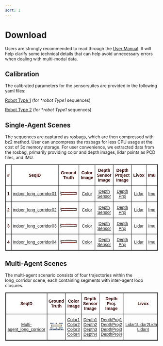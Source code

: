 ```yaml
---
sort: 1
---
```

# Download

Users are strongly recommended to read through the [User Manual](UserManual). It will help clarify some technical details that can help avoid unnecessary errors when dealing with multi-modal data.

## Calibration

The calibrated parameters for the sensorsuites are provided in the following yaml files:

[Robot Type 1]() (for **robot Type1* sequences)

[Robot Type 2]() (for **robot Type1* sequences)

## Single-Agent Scenes
The sequences are captured as rosbags, which are then compressed with bz2 method. User can uncompress the rosbags for less CPU usage at the cost of 3x memory storage. For user convenience, we extracted data from the rosbag, primarily providing color and depth images, lidar points as PCD files, and IMU.


<style type="text/css">
.tg  {border-collapse:collapse;border-spacing:0;}
.tg td{border-color:black;border-style:solid;border-width:1px;font-family:Arial, sans-serif;font-size:14px;
  overflow:hidden;padding:10px 5px;word-break:normal;}
.tg th{border-color:black;border-style:solid;border-width:1px;font-family:Arial, sans-serif;font-size:14px;
  font-weight:normal;overflow:hidden;padding:10px 5px;word-break:normal;}
.tg .tg-mypc{background-color:#ffffff;color:#330001;font-weight:bold;text-align:center;vertical-align:middle}
</style>
<table border="1" class="tg" style="undefined;table-layout: fixed;text-align:center">
  <colgroup>
		<col style="width: 8px">
		<col style="width: 150px">
		<col style="width: 420px">
		<col style="width: 150px">
		<col style="width: 150px">
    <col style="width: 150px">
		<col style="width: 100px">
		<col style="width: 100px">
	</colgroup>
	<thead>
    <tr style="text-align: right;">
      <th class="tg-mypc"><span style="font-weight:bold">#</span></th>
      <th class="tg-mypc"><span style="font-weight:bold">SeqID</span></th>
      <th class="tg-mypc"><span style="font-weight:bold">Ground Truth</span></th>
      <th class="tg-mypc"><span style="font-weight:bold">Color Image</span></th>
      <th class="tg-mypc"><span style="font-weight:bold">Depth Sensor Image</span></th>
      <th class="tg-mypc"><span style="font-weight:bold">Depth Project Image</span></th>
      <th class="tg-mypc"><span style="font-weight:bold">Livox</span></th>
      <th class="tg-mypc"><span style="font-weight:bold">Imu</span></th>
    </tr>
  </thead>
  <tbody>
    <tr>
      <th class="tg-mypc"><span style="font-weight:bold">1</span></th>
      <td><a href="https://sjtueducn-my.sharepoint.com/:f:/g/personal/dengtianchen_sjtu_edu_cn/EuMZ43Kj7AhAnTPkA-Rt7hgBbFrLok3j1Vmrv3nU0UJW8Q?e=2QFAR2" rel="noopener noreferrer" target="_blank">indoor_long_corridor01 </a> </td>
      <td><a href=""> <img src="images/gtpreview/indoor1.png" title="Indoor_Long_Corridor1" alt="Indoor_Long_Corridor1"></a></td>
      <td><a href="https://sjtueducn-my.sharepoint.com/:f:/g/personal/dengtianchen_sjtu_edu_cn/EgziMmaqQ29Cn4-fzhkCxxoBM0E4NFg_cAb67eKKSsGBPA?e=h2IlaD" rel="noopener noreferrer" target="_blank">Color</a></td>
      <td><a href="https://sjtueducn-my.sharepoint.com/:f:/g/personal/dengtianchen_sjtu_edu_cn/ElgajWoQqwlIu2MSaVz6NcUBjvHsdoBiff0K2H6kSlWuOQ?e=asZtGm" rel="noopener noreferrer" target="_blank">Depth Sensor</a></td>
      <td><a href="https://sjtueducn-my.sharepoint.com/:f:/g/personal/dengtianchen_sjtu_edu_cn/EtH_-THjJMlFpGuEzvZASogB4f154yKqEwnTXoNP0jeu-A?e=L4ZKrL" rel="noopener noreferrer" target="_blank">Depth Proj</a></td>
      <td><a href="https://sjtueducn-my.sharepoint.com/:f:/g/personal/dengtianchen_sjtu_edu_cn/Eo8jxoabtUZDhBUZD_o_NLUBsfIF45vnWyiX_OWQntrCXQ?e=sUgYNJ" rel="noopener noreferrer" target="_blank">Lidar</a></td>
      <td><a href="https://sjtueducn-my.sharepoint.com/:f:/g/personal/dengtianchen_sjtu_edu_cn/EkEckafSXOdHvijBaPdRSCYBLAzagIplPaorcvcxAQQ0SA?e=n3Z873" rel="noopener noreferrer" target="_blank">Imu</a></td>
    </tr>
    <tr>
      <th class="tg-mypc"><span style="font-weight:bold">2</span></th>
      <td><a href="https://sjtueducn-my.sharepoint.com/:f:/g/personal/dengtianchen_sjtu_edu_cn/EtEjLxJil4xOrpcVAYiAPM0BBx-NI5cRkMp8cpf81BlJKQ?e=3a6ftE" rel="noopener noreferrer" target="_blank">indoor_long_corridor02 </a> </td>
      <td><a href=""> <img src="images/gtpreview/indoor2.png" title="Indoor_Long_Corridor2" alt="Indoor_Long_Corridor2"></a></td>
      <td><a href="https://sjtueducn-my.sharepoint.com/:u:/g/personal/dengtianchen_sjtu_edu_cn/ESE4KOO282JJsYIUQ3cB07oBaUu7PGvAWuSkf3vhACuutQ?e=I9H5oY" rel="noopener noreferrer" target="_blank">Color</a></td>
      <td><a href="https://sjtueducn-my.sharepoint.com/:u:/g/personal/dengtianchen_sjtu_edu_cn/EWOORERo-FJBlPoG0cuhLJEBgLbQ8oony3uNy3LGgjzx8A?e=CeBOyl" rel="noopener noreferrer" target="_blank">Depth Sensor</a></td>
      <td><a href="https://sjtueducn-my.sharepoint.com/:u:/g/personal/dengtianchen_sjtu_edu_cn/EXnd5xy52L5DijJme2OkDHoB2ndn1XESOmGPJOZ5wq_75g?e=WDxp8F" rel="noopener noreferrer" target="_blank">Depth Proj</a></td>
      <td><a href="https://sjtueducn-my.sharepoint.com/:u:/g/personal/dengtianchen_sjtu_edu_cn/ESR9DJOutBVElwb2i-6CZCIB3TZAccCgVDrtEG-5aPDn6Q?e=dOJKd7" rel="noopener noreferrer" target="_blank">Lidar</a></td>
      <td><a href="https://sjtueducn-my.sharepoint.com/:u:/g/personal/dengtianchen_sjtu_edu_cn/EdbWidxHfiJMl3G0_DVPd-IB9toV2rMQtM34_F6eMxGhbA?e=UvKjA3" rel="noopener noreferrer" target="_blank">Imu</a></td>
    </tr>
    <tr>
      <th class="tg-mypc"><span style="font-weight:bold">3</span></th>
      <td><a href="https://sjtueducn-my.sharepoint.com/:f:/g/personal/dengtianchen_sjtu_edu_cn/EvXPmTFSPR9LvEua1e0TyS0Bg-l3M9um-FpaLOtK9mNf6A?e=hIeI7V" rel="noopener noreferrer" target="_blank">indoor_long_corridor03 </a> </td>
      <td><a href=""> <img src="images/gtpreview/indoor3.png" title="Indoor_Long_Corridor3" alt="Indoor_Long_Corridor3"></a></td>
      <td><a href="https://sjtueducn-my.sharepoint.com/:u:/g/personal/dengtianchen_sjtu_edu_cn/EQ3y_D51B5pLmQdgQY3xl7YBP0fRwuZG1tKMKaC6ErC2kA?e=I9sA8z" rel="noopener noreferrer" target="_blank">Color</a></td>
      <td><a href="https://sjtueducn-my.sharepoint.com/:u:/g/personal/dengtianchen_sjtu_edu_cn/EXfJz93jJARHug1MTJ_kz8YBSlM0femLW0Cv3VScCcmBtw?e=RSFcm9" rel="noopener noreferrer" target="_blank">Depth Sensor</a></td>
      <td><a href="https://sjtueducn-my.sharepoint.com/:u:/g/personal/dengtianchen_sjtu_edu_cn/ETj3Jjrh_OZEoXg6JzaczuoBRo8-DXaBfWfyOs79swv16g?e=WiTdEc" rel="noopener noreferrer" target="_blank">Depth Proj</a></td>
      <td><a href="https://sjtueducn-my.sharepoint.com/:u:/g/personal/dengtianchen_sjtu_edu_cn/EeUj8MCC3_BAvlxYEy0H3m0B3BVbBNMCtZl2GDwC0qpH8A?e=kaTjV0" rel="noopener noreferrer" target="_blank">Lidar</a></td>
      <td><a href="https://sjtueducn-my.sharepoint.com/:u:/g/personal/dengtianchen_sjtu_edu_cn/EVBbLNWIfqNFo07p0GOYgqsB2nMZ8-2kM2elfnWQK1w62w?e=ePm9m6" rel="noopener noreferrer" target="_blank">Imu</a></td>
    </tr>
    <tr>
      <th class="tg-mypc"><span style="font-weight:bold">4</span></th>
      <td><a href="https://sjtueducn-my.sharepoint.com/:f:/g/personal/dengtianchen_sjtu_edu_cn/Epk3lTUy6lNGkvmapHCTmLsB2Z-GCDoAPpjKb3u264t-8A?e=tPthy3" rel="noopener noreferrer" target="_blank">indoor_long_corridor04 </a> </td>
      <td><a href=""> <img src="images/gtpreview/indoor4.png" title="Indoor_Long_Corridor4" alt="Indoor_Long_Corridor4"></a></td>
      <td><a href="https://sjtueducn-my.sharepoint.com/:u:/g/personal/dengtianchen_sjtu_edu_cn/ERKc5KcNS3JEjVdSACDzszoBwUnFS-Vcel3NPoN-dTnikw?e=KcPuWi" rel="noopener noreferrer" target="_blank">Color</a></td>
      <td><a href="https://sjtueducn-my.sharepoint.com/:u:/g/personal/dengtianchen_sjtu_edu_cn/EexX1Lqm94lKsqfqbSau-zIBB1krvSLu5E79hTFm3jsUGA?e=Ia22Rw" rel="noopener noreferrer" target="_blank">Depth Sensor</a></td>
      <td><a href="https://sjtueducn-my.sharepoint.com/:u:/g/personal/dengtianchen_sjtu_edu_cn/EaUmy7qhZPtFg5t5siJU0KEBtx5NJeId0qcfL42Y_Iu4Yg?e=iTTlVR" rel="noopener noreferrer" target="_blank">Depth Proj</a></td>
      <td><a href="https://sjtueducn-my.sharepoint.com/:u:/g/personal/dengtianchen_sjtu_edu_cn/EamC2CVgImdCpH9luxw21ZwBgsgSxfgq9Mzx5Zw13wn8cg?e=Va4bQR" rel="noopener noreferrer" target="_blank">Lidar</a></td>
      <td><a href="https://sjtueducn-my.sharepoint.com/:u:/g/personal/dengtianchen_sjtu_edu_cn/Eb-S6Zpvt8FCqOE-wG6Gvi4BojR-PsvEvlT5-mTQAiDIbg?e=fyLeJM" rel="noopener noreferrer" target="_blank">Imu</a></td>
    </tr>
  </tbody>
</table>

## Multi-Agent Scenes
The multi-agent scenario consists of four trajectories within the long_corridor scene, each containing segments with inter-agent loop closures.
<style type="text/css">
.tg  {border-collapse:collapse;border-spacing:0;}
.tg td{border-color:black;border-style:solid;border-width:1px;font-family:Arial, sans-serif;font-size:14px;
  overflow:hidden;padding:10px 5px;word-break:normal;}
.tg th{border-color:black;border-style:solid;border-width:1px;font-family:Arial, sans-serif;font-size:14px;
  font-weight:normal;overflow:hidden;padding:10px 5px;word-break:normal;}
.tg .tg-mypc{background-color:#ffffff;color:#330001;font-weight:bold;text-align:center;vertical-align:middle}
</style>
<table border="2" class="tg" style="undefined;table-layout: fixed;text-align:center">
  <colgroup>
    <col style="width: 150px">
    <col style="width: 420px">
    <col style="width: 150px">
    <col style="width: 150px">
    <col style="width: 150px">
    <col style="width: 120px">
  </colgroup>
  <thead>
    <tr style="text-align: right;">
      <th class="tg-mypc"><span style="font-weight:bold">SeqID</span></th>
      <th class="tg-mypc"><span style="font-weight:bold">Ground Truth</span></th>
      <th class="tg-mypc"><span style="font-weight:bold">Color Image</span></th>
      <th class="tg-mypc"><span style="font-weight:bold">Depth Sensor Image</span></th>
      <th class="tg-mypc"><span style="font-weight:bold">Depth Proj. Image</span></th>
      <th class="tg-mypc"><span style="font-weight:bold">Livox</span></th>
      <th class="tg-mypc"><span style="font-weight:bold">Imu</span></th>
    </tr>
  </thead>
  <tbody>
    <tr>
      <td><a href="https://1drv.ms/f/c/7483a674c95c7aef/EgdkgA-4MeZJiNwgxZ0D6EcBCaFv0D43rVqKSEUOIIN1wQ?e=ywKa2Y" rel="noopener noreferrer" target="_blank">Multi-agent_long_corridor </a> </td>
      <td><a href=""> <img src="images/multi-indoor.png" title="Indoor_Long_Corridor1" alt="Indoor_Long_Corridor1"></a></td>
      <td><a href="https://1drv.ms/u/c/7483a674c95c7aef/EecV8dWj9JBIte48IF4aTnYBLDtR_0WutE6-hihn3WGO5Q?e=NzeWb0" rel="noopener noreferrer" target="_blank">Color1</a> <a href="https://1drv.ms/u/c/7483a674c95c7aef/EcWYx1g_gCZIqhSE-v9DMvgBigkbCkIimIuU0k61Qh1Rbg?e=x7mPQm" rel="noopener noreferrer" target="_blank">Color2</a> <a href="https://1drv.ms/u/c/7483a674c95c7aef/EeQjwZ2ey5BOlIGlthXQBVkBWmGiJrd0PU3AAAhxNa96nQ?e=wSzjsF" rel="noopener noreferrer" target="_blank">Color3</a> <a href="https://1drv.ms/u/c/7483a674c95c7aef/EcL8aimu1ctNg3EZAYTpsaoBDDS9tA7t3P-m7e1xjP_0NQ?e=0trOgp" rel="noopener noreferrer" target="_blank">Color4</a> </td>
      <td><a href="https://1drv.ms/u/c/7483a674c95c7aef/EYfmx1inZDJKqcCalPXhqfUBGt-Dq_qcHVF2o-D1fnY7Ug?e=uACaYC" rel="noopener noreferrer" target="_blank">Depth1</a> <a href="https://1drv.ms/u/c/7483a674c95c7aef/EVsOoiRACWFOhpFToMatUIYB9vBOLvJcDJ8eFpFH-CJxgw?e=rgAjHx" rel="noopener noreferrer" target="_blank">Depth2</a> <a href="https://1drv.ms/u/c/7483a674c95c7aef/EVsOoiRACWFOhpFToMatUIYB9vBOLvJcDJ8eFpFH-CJxgw?e=1uy2b0" rel="noopener noreferrer" target="_blank">Depth3</a> <a href="https://1drv.ms/u/c/7483a674c95c7aef/ERSY3Wf6Q1ZFmP56rEeJQfYBKQncxBMe9u8kwzbHXi7AXQ?e=YHqPV5" rel="noopener noreferrer" target="_blank">Depth4</a> </td>
      <td><a href="https://1drv.ms/u/c/7483a674c95c7aef/ESqNDy1g34FBptaJ05sV2OgBDkjoK6ZPyW1R251mXLdfCA?e=eD4ShV" rel="noopener noreferrer" target="_blank">DepthProj1</a> <a href="https://1drv.ms/u/c/7483a674c95c7aef/Eb8CaiAf4yJHmvyb54Iw6ZkBKl2nt0Pqh9idU29WEc8Sew?e=bKlkJU" rel="noopener noreferrer" target="_blank">DepthProj2</a> <a href="https://1drv.ms/u/c/7483a674c95c7aef/EWUm0ILh8nROjk4QGcxNxM4BSEP0svsslpUvHwz66eerVQ?e=SUiAKq" rel="noopener noreferrer" target="_blank">DepthProj3</a> <a href="https://1drv.ms/u/c/7483a674c95c7aef/EQbW8S35tERDuHX6q14ZucIBMKRu_T1pY6RRD-6Lka8tZQ?e=3ysWVp" rel="noopener noreferrer" target="_blank">DepthProj4</a> </td>
      <td><a href="https://1drv.ms/u/c/7483a674c95c7aef/EbQP7YwcNNlCrAwRPU6C2dQBUFvj9kclwStUcjwQU8aYmg?e=YOakKf" rel="noopener noreferrer" target="_blank">Lidar1</a><a href="https://1drv.ms/u/c/7483a674c95c7aef/ETdSGkCJ8WNIlP-az5R3xA4B0JZc32S7Z8zM8XGgkukyKg?e=AO2JOy" rel="noopener noreferrer" target="_blank">Lidar2</a><a href="https://1drv.ms/u/c/7483a674c95c7aef/EURKVjHvzj9GlLgYFpRc_kMBYUQvm4mFVoc-o0W22WUiRQ?e=eppbIh" rel="noopener noreferrer" target="_blank">Lidar3</a> <a href="https://1drv.ms/u/c/7483a674c95c7aef/ESYXXCgmwwhHpslknCbQtq4BBmN6d37d94OhmZGUok0-Dw?e=ZlYXm4" rel="noopener noreferrer" target="_blank">Lidar4</a></td>
      <td><a href="https://1drv.ms/u/c/7483a674c95c7aef/EU-7qFyn0cREmMK9CYCwfU0B-hlO36gVHqCIuTmA3D4SaQ?e=EcKAfy" rel="noopener noreferrer" target="_blank">Imu1</a> <a href="https://1drv.ms/u/c/7483a674c95c7aef/Ee_lSJNLJq1Nmd2yNrXAOVoBu-CcRlsFHt9AkL6h2USqcg?e=kM6XTR" rel="noopener noreferrer" target="_blank">Imu2</a> <a href="https://1drv.ms/u/c/7483a674c95c7aef/Ee_lSJNLJq1Nmd2yNrXAOVoBu-CcRlsFHt9AkL6h2USqcg?e=m8XcI4" rel="noopener noreferrer" target="_blank">Imu3</a> <a href="https://1drv.ms/u/c/7483a674c95c7aef/ESQs7KSsDMFJuETA1pI4icwB4_CbbRe9cOBOkgN8fnnM3w?e=y8DzFJ" rel="noopener noreferrer" target="_blank">Imu4</a></td>
    </tr>
  </tbody>
</table>